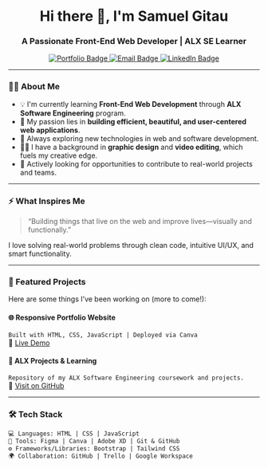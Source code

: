 <h1 align="center">Hi there 👋, I'm Samuel Gitau</h1>
<h3 align="center">A Passionate Front-End Web Developer | ALX SE Learner</h3>

<p align="center">
  <a href="https://sirmoh.my.canva.site/samuel-gitau" target="_blank">
    <img src="https://img.shields.io/badge/Portfolio-Visit-blue" alt="Portfolio Badge" />
  </a>
  <a href="mailto:samuelgitau.sg1@gmail.com">
    <img src="https://img.shields.io/badge/Email-Contact-red" alt="Email Badge" />
  </a>
  <a href="https://www.linkedin.com/in/samuel-gitau-584a5b365/" target="_blank">
    <img src="https://img.shields.io/badge/LinkedIn-Connect-blue" alt="LinkedIn Badge" />
  </a>
</p>

---

### 👨‍💻 About Me

- 💡 I'm currently learning **Front-End Web Development** through **ALX Software Engineering** program.
- 🎯 My passion lies in **building efficient, beautiful, and user-centered web applications**.
- 🌱 Always exploring new technologies in web and software development.
- 👨‍🎓 I have a background in **graphic design** and **video editing**, which fuels my creative edge.
- 💼 Actively looking for opportunities to contribute to real-world projects and teams.

---

### ⚡ What Inspires Me

> “Building things that live on the web and improve lives—visually and functionally.”

I love solving real-world problems through clean code, intuitive UI/UX, and smart functionality.

---

### 🚀 Featured Projects

Here are some things I’ve been working on (more to come!):

#### 🌐 Responsive Portfolio Website  
`Built with HTML, CSS, JavaScript | Deployed via Canva`  
🔗 [Live Demo](https://sirmoh.my.canva.site/samuel-gitau)

#### 📘 ALX Projects & Learning  
`Repository of my ALX Software Engineering coursework and projects.`  
🔗 [Visit on GitHub](https://github.com/Chieftain001)

---

### 🛠️ Tech Stack

```txt
💻 Languages: HTML | CSS | JavaScript
🎨 Tools: Figma | Canva | Adobe XD | Git & GitHub
⚙️ Frameworks/Libraries: Bootstrap | Tailwind CSS
🌍 Collaboration: GitHub | Trello | Google Workspace
